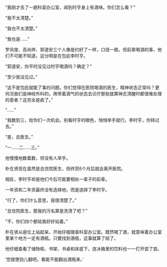 “我刚才去了一趟科室办公室，闻到时亨身上有酒味。你们怎么看？”

“我不太清楚。”

“我也不太清楚。”

“我也是……”

罗凤俊、高尚烨、郭道安三个人像是约好了一样，口径一致。但前辈喝酒的事，他们不可能不知道，这分明是在包庇李时亨。

“郭道安，你平时没见过时亨喝酒吗？确定？”

“至少我没见过。”

“这不是包庇就能了事的问题。你们觉得在医院喝酒的医生，精神状态正常吗？更何况我们是神经外科的。用带着酒气的状态去诊疗那些就算神志清醒时都很难处理的患者？这完全是疯了。”

“……”

“我数到三，给你们一次机会。别看时亨的眼色，悄悄举手就行。李时亨，你转过去。”

“是，总医生。”

“一……二……三。”

他慢慢地数着数，但没有人举手。

朴在贤现在虽然是总住院医生，但终究6个月后就会离开医院。

相反，李时亨却是他们今后可能要相处一辈子的前辈。

一年资和二年资最终没有选择他，而是选择了李时亨。

“行了，你们什么意思，我很清楚了。”

“总住院医生，那我的污名算是洗清了吧？”

“不，你们四个都给我好好站着。”

朴在贤从座位上站起来，开始仔细搜查科室办公室。既然喝了酒，就意味着办公室里某个地方一定有酒瓶。只要找到酒瓶，这事就算了结了。

他仔细查看了储物柜、书架、书桌和床底下，连冰箱里的饮料也一一打开尝了尝。

‘您就使劲儿翻吧。看能不能翻出酒瓶来。’